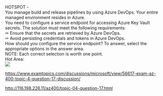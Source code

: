 HOTSPOT -<br/>You manage build and release pipelines by using Azure DevOps. Your entire managed environment resides in Azure.<br/>You need to configure a service endpoint for accessing Azure Key Vault secrets. The solution must meet the following requirements:<br/>✑ Ensure that the secrets are retrieved by Azure DevOps.<br/>✑ Avoid persisting credentials and tokens in Azure DevOps.<br/>How should you configure the service endpoint? To answer, select the appropriate options in the answer area.<br/>NOTE: Each correct selection is worth one point.<br/>Hot Area:<br/><img src="https://www.examtopics.com/assets/media/exam-media/04257/0015200001.png" class="in-exam-image"/><br/><p><a href="https://www.examtopics.com/discussions/microsoft/view/56617-exam-az-400-topic-4-question-17-discussion/">https://www.examtopics.com/discussions/microsoft/view/56617-exam-az-400-topic-4-question-17-discussion/</a></p><p><a href="http://116.198.226.11/az400/topic-04-question-17.html">http://116.198.226.11/az400/topic-04-question-17.html</a></p><script src="https://giscus.app/client.js"                    data-repo="azsamples/az204"                    data-repo-id="R_kgDOMRXzDQ"                    data-category="General"                    data-category-id="DIC_kwDOMRXzDc4Cgi27"                    data-mapping="pathname"                    data-strict="0"                    data-reactions-enabled="0"                    data-emit-metadata="0"                    data-input-position="bottom"                    data-theme="preferred_color_scheme"                    data-lang="en"                    crossorigin="anonymous"                    async>                    </script>